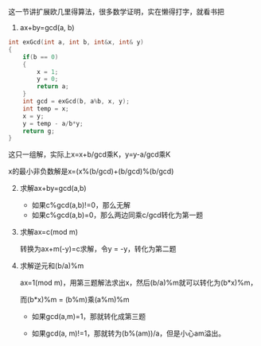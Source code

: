 这一节讲扩展欧几里得算法，很多数学证明，实在懒得打字，就看书把

1. ax+by=gcd(a, b)

```c++
int exGcd(int a, int b, int&x, int& y)
{
    if(b == 0)
    {
        x = 1;
        y = 0;
        return a;
    }
    int gcd = exGcd(b, a%b, x, y);
    int temp = x;
    x = y;
    y = temp - a/b*y;
    return g;
}
```

这只一组解，实际上x=x+b/gcd乘K，y=y-a/gcd乘K

x的最小非负数解是x=(x%(b/gcd)+(b/gcd)%(b/gcd)

2. 求解ax+by=gcd(a,b)

   * 如果c%gcd(a,b)!=0，那么无解
   * 如果c%gcd(a,b)=0，那么两边同乘c/gcd转化为第一题

3. 求解ax=c(mod m)

   转换为ax+m(-y)=c求解，令y = -y，转化为第二题
   
4. 求解逆元和(b/a)%m
   
   ax=1(mod m)，用第三题解法求出x，然后(b/a)%m就可以转化为(b*x)%m，
   
   而(b*x)%m = (b%m)乘(a%m)%m
   
   * 如果gcd(a,m)=1，那就转化成第三题
   
   * 如果gcd(a, m)!=1，那就转为(b%(am))/a，但是小心am溢出。
   
   